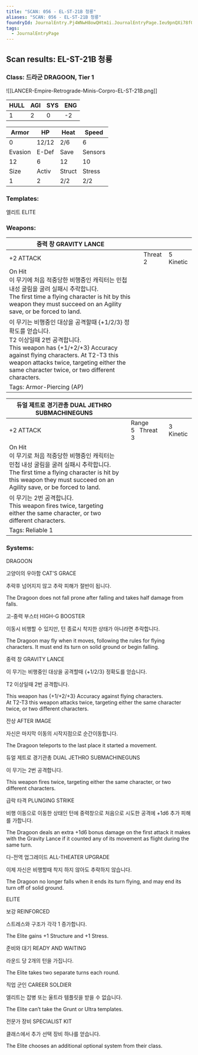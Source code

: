 ```yaml
---
title: "SCAN: 056 - EL-ST-21B 청룡"
aliases: "SCAN: 056 - EL-ST-21B 청룡"
foundryId: JournalEntry.Pj4WNwH8owQHtm1i.JournalEntryPage.Ieu9pnQXi78f0aw3
tags:
  - JournalEntryPage
---
```

## Scan results: EL-ST-21B 청룡

### Class: 드라군 DRAGOON, Tier 1

![[LANCER-Empire-Retrograde-Minis-Corpro-EL-ST-21B.png]]

| HULL | AGI | SYS | ENG |
| --- | --- | --- | --- |
| 1 | 2 | 0 | \-2 |

| Armor | HP | Heat | Speed |
| --- | --- | --- | --- |
| 0 | 12/12 | 2/6 | 6 |
| Evasion | E-Def | Save | Sensors |
| 12 | 6 | 12 | 10 |
| Size | Activ | Struct | Stress |
| 1 | 2 | 2/2 | 2/2 |

### Templates:

엘리트 ELITE

### Weapons:

| 중력 창 GRAVITY LANCE |  |  |  |
| --- | --- | --- | --- |
| +2 ATTACK |  | Threat 2 | 5 Kinetic |  |
| On Hit<br/>이 무기에 처음 적중당한 비행중인 캐릭터는 민첩 내성 굴림을 굴려 실패시 추락합니다.<br/>The first time a flying character is hit by this weapon they must succeed on an Agility save, or be forced to land. |  |  |  |  |  |
| 이 무기는 비행중인 대상을 공격할때 {+1/2/3} 정확도를 얻습니다.<br/>T2 이상일때 2번 공격합니다.<br/>This weapon has {+1/+2/+3} Accuracy against flying characters.   At T2-T3 this weapon attacks twice, targeting either the same character twice, or two different characters. |  |  |  |  |  |
| Tags: Armor-Piercing (AP) |  |  |  |  |  |

| 듀얼 제트로 경기관총 DUAL JETHRO SUBMACHINEGUNS |  |  |  |
| --- | --- | --- | --- |
| +2 ATTACK |  | Range 5   Threat 3 | 3 Kinetic |  |
| On Hit<br/>이 무기로 처음 적중당한 비행중인 캐릭터는 민첩 내성 굴림을 굴려 실패시 추락합니다.<br/>The first time a flying character is hit by this weapon they must succeed on an Agility save, or be forced to land. |  |  |  |  |  |
| 이 무기는 2번 공격합니다.<br/>This weapon fires twice, targeting either the same character, or two different characters. |  |  |  |  |  |
| Tags: Reliable 1 |  |  |  |  |  |

### Systems:

DRAGOON

고양이의 우아함 CAT'S GRACE

추락후 넘어지지 않고 추락 피해가 절반이 됩니다.

The Dragoon does not fall prone after falling and takes half damage from falls.

고-중력 부스터 HIGH-G BOOSTER

이동시 비행할 수 있지만, 턴 종료시 착지한 상태가 아니라면 추락합니다.

The Dragoon may fly when it moves, following the rules for flying characters. It must end its turn on solid ground or begin falling.

중력 창 GRAVITY LANCE

이 무기는 비행중인 대상을 공격할때 {+1/2/3} 정확도를 얻습니다.

T2 이상일때 2번 공격합니다.

This weapon has {+1/+2/+3} Accuracy against flying characters.  
At T2-T3 this weapon attacks twice, targeting either the same character twice, or two different characters.

잔상 AFTER IMAGE

자신은 마지막 이동의 시작지점으로 순간이동합니다.

The Dragoon teleports to the last place it started a movement.

듀얼 제트로 경기관총 DUAL JETHRO SUBMACHINEGUNS

이 무기는 2번 공격합니다.

This weapon fires twice, targeting either the same character, or two different characters.

급락 타격 PLUNGING STRIKE

비행 이동으로 이동한 상태인 턴에 중력창으로 처음으로 시도한 공격에 +1d6 추가 피해를 가합니다.

The Dragoon deals an extra +1d6 bonus damage on the first attack it makes with the Gravity Lance if it counted any of its movement as flight during the same turn.

다-전역 업그레이드 ALL-THEATER UPGRADE

이제 자신은 비행할때 착지 하지 않아도 추락하지 않습니다.

The Dragoon no longer falls when it ends its turn flying, and may end its turn off of solid ground.

ELITE

보강 REINFORCED

스트레스와 구조가 각각 1 증가합니다.

The Elite gains +1 Structure and +1 Stress.

준비와 대기 READY AND WAITING

라운드 당 2개의 턴을 가집니다.

The Elite takes two separate turns each round.

직업 군인 CAREER SOLDIER

엘리트는 잡병 또는 울트라 템플릿을 받을 수 없습니다.

The Elite can’t take the Grunt or Ultra templates.

전문가 장비 SPECIALIST KIT

클래스에서 추가 선택 장비 하나를 얻습니다.

The Elite chooses an additional optional system from their class.